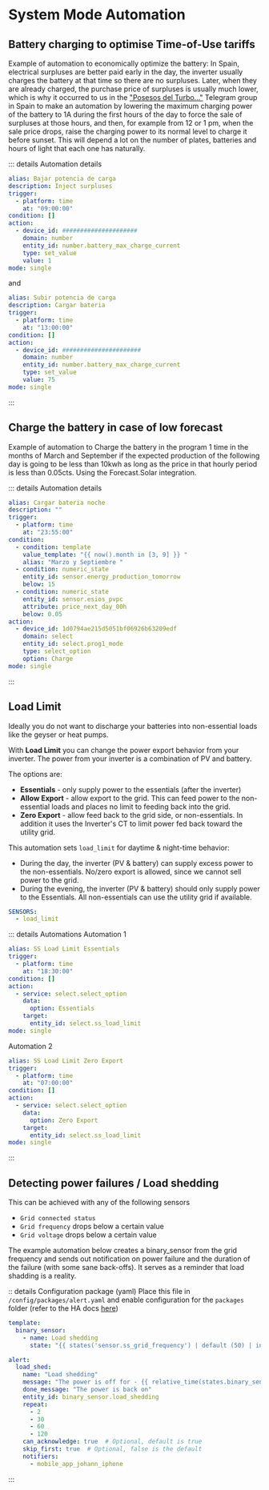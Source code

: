 # System Mode Automation

## Battery charging to optimise Time-of-Use tariffs

Example of automation to economically optimize the battery: In Spain, electrical surpluses are better paid early in the day, the inverter usually charges the battery at that time so there are no surpluses.  Later, when they are already charged, the purchase price of surpluses is usually much lower, which is why it occurred to us in the ["Posesos del Turbo..."](https://t.me/pos_turbo_energy) Telegram group in Spain to make an automation by lowering the maximum charging power of the battery to 1A during the first hours of the day to force the sale of surpluses at those hours, and then, for example from 12 or 1 pm, when the sale price drops, raise the charging power to its normal level to charge it before sunset.  This will depend a lot on the number of plates, batteries and hours of light that each one has naturally.

::: details Automation details
```yaml
alias: Bajar potencia de carga
description: Inject surpluses
trigger:
  - platform: time
    at: "09:00:00"
condition: []
action:
  - device_id: #####################
    domain: number
    entity_id: number.battery_max_charge_current
    type: set_value
    value: 1
mode: single
```

and
```yaml
alias: Subir potencia de carga
description: Cargar bateria
trigger:
  - platform: time
    at: "13:00:00"
condition: []
action:
  - device_id: ######################
    domain: number
    entity_id: number.battery_max_charge_current
    type: set_value
    value: 75
mode: single
```
:::

## Charge the battery in case of low forecast

Example of automation to Charge the battery in the program 1 time in the months of March and September if the expected production of the following day is going to be less than 10kwh as long as the price in that hourly period is less than 0.05cts. Using the Forecast.Solar integration.

::: details Automation details
```yaml
alias: Cargar bateria noche
description: ""
trigger:
  - platform: time
    at: "23:55:00"
condition:
  - condition: template
    value_template: "{{ now().month in [3, 9] }} "
    alias: "Marzo y Septiembre "
  - condition: numeric_state
    entity_id: sensor.energy_production_tomorrow
    below: 15
  - condition: numeric_state
    entity_id: sensor.esios_pvpc
    attribute: price_next_day_00h
    below: 0.05
action:
  - device_id: 1d0794ae215d5051bf06926b63209edf
    domain: select
    entity_id: select.prog1_mode
    type: select_option
    option: Charge
mode: single
```
:::

## Load Limit

Ideally you do not want to discharge your batteries into non-essential loads like the geyser or heat pumps.

With **Load Limit** you can change the power export behavior from your inverter. The power from your inverter is a combination of PV and battery.

The options are:
- **Essentials** - only supply power to the essentials (after the inverter)
- **Allow Export** - allow export to the grid. This can feed power to the non-essential loads and places no limit to feeding back into the grid.
- **Zero Export** - allow feed back to the grid side, or non-essentials. In addition it uses the Inverter's CT to limit power fed back toward the utility grid.

This automation sets `load_limit` for daytime & night-time behavior:
- During the day, the inverter (PV & battery) can supply excess power to the non-essentials. No/zero export is allowed, since we cannot sell power to the grid.
- During the evening, the inverter (PV & battery) should only supply power to the Essentials. All non-essentials can use the utility grid if available.

```yaml
SENSORS:
  - load_limit
```

::: details Automations
Automation 1
```yaml
alias: SS Load Limit Essentials
trigger:
  - platform: time
    at: "18:30:00"
condition: []
action:
  - service: select.select_option
    data:
      option: Essentials
    target:
      entity_id: select.ss_load_limit
mode: single
```

Automation 2
```yaml
alias: SS Load Limit Zero Export
trigger:
  - platform: time
    at: "07:00:00"
condition: []
action:
  - service: select.select_option
    data:
      option: Zero Export
    target:
      entity_id: select.ss_load_limit
mode: single
```
:::


## Detecting power failures / Load shedding

This can be achieved with any of the following sensors

- `Grid connected status`
- `Grid frequency` drops below a certain value
- `Grid voltage` drops below a certain value

The example automation below creates a binary_sensor from the grid frequency and sends out notification on power failure and the duration of the failure (with some sane back-offs). It serves as a reminder that load shadding is a reality.

:: details Configuration package (yaml)
Place this file in `/config/packages/alert.yaml` and enable configuration for the `packages` folder (refer to the HA docs [here](https://www.home-assistant.io/docs/configuration/packages/#create-a-packages-folder))

```yaml
template:
  binary_sensor:
    - name: Load shedding
      state: "{{ states('sensor.ss_grid_frequency') | default (50) | int(0) < 40  }}"

alert:
  load_shed:
    name: "Load shedding"
    message: "The power is off for - {{ relative_time(states.binary_sensor.load_shedding.last_changed) }}"
    done_message: "The power is back on"
    entity_id: binary_sensor.load_shedding
    repeat:
      - 2
      - 30
      - 60
      - 120
    can_acknowledge: true  # Optional, default is true
    skip_first: true  # Optional, false is the default
    notifiers:
      - mobile_app_johann_iphone
```
:::
